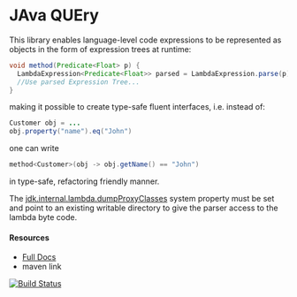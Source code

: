 # JAva QUEry

This library enables language-level code expressions to be represented as objects in the form of expression trees at runtime:

```java
void method(Predicate<Float> p) {
  LambdaExpression<Predicate<Float>> parsed = LambdaExpression.parse(p);
  //Use parsed Expression Tree...
}
```

making it possible to create type-safe fluent interfaces, i.e. instead of:

```java
Customer obj = ...
obj.property("name").eq("John")
```

one can write

```java
method<Customer>(obj -> obj.getName() == "John")
```

in type-safe, refactoring friendly manner.

The [jdk.internal.lambda.dumpProxyClasses](https://bugs.openjdk.java.net/browse/JDK-8023524) system property must be set and point to an existing writable directory to give the parser access to the lambda byte code.

#### Resources

- [Full Docs](http://trigersoft.github.io/jaque)
- maven link

[![Build Status](https://travis-ci.org/TrigerSoft/jaque.svg?branch=master)](https://travis-ci.org/TrigerSoft/jaque)
